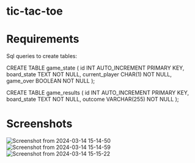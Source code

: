 # tic-tac-toe

# Requirements
Sql queries to create tables:

CREATE TABLE game_state (
    id INT AUTO_INCREMENT PRIMARY KEY,
    board_state TEXT NOT NULL,
    current_player CHAR(1) NOT NULL,
    game_over BOOLEAN NOT NULL
);

CREATE TABLE game_results (
    id INT AUTO_INCREMENT PRIMARY KEY,
    board_state TEXT NOT NULL,
    outcome VARCHAR(255) NOT NULL
);

# Screenshots

![Screenshot from 2024-03-14 15-14-50](https://github.com/ashwini-jadhav8796/tic-tac-toe/assets/159520532/aebe065f-a5a1-41e2-a80d-884a5227baff)
![Screenshot from 2024-03-14 15-14-59](https://github.com/ashwini-jadhav8796/tic-tac-toe/assets/159520532/051021fd-815b-4165-b983-cbe724d5ab72)
![Screenshot from 2024-03-14 15-15-22](https://github.com/ashwini-jadhav8796/tic-tac-toe/assets/159520532/6dc3ff38-2377-450e-9d50-e4e747371407)
